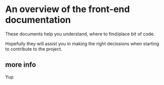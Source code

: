 # An overview of the front-end documentation

These documents help you understand, where to find/place bit of code.

Hopefully they will assist you in making the right decissions when starting to contribute to the project.

## more info

Yup
